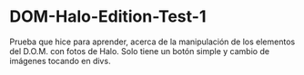# DOM-Halo-Edition-Test-1

Prueba que hice para aprender, acerca de la manipulación de los elementos del D.O.M. con fotos de Halo.
Solo tiene un botón simple y cambio de imágenes tocando en divs.
